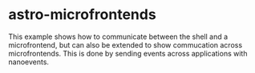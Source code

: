 # astro-microfrontends

This example shows how to communicate between the shell and a microfrontend, but can also be extended to show commucation across microfrontends. This is done by sending events across 
applications with nanoevents.
